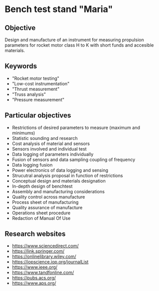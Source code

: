 # Bench test stand "Maria"
## Objective
Design and manufacture of an instrument for measuring propulsion parameters for rocket motor class H to K with short funds and accesible materials.

## Keywords
* "Rocket motor testing"
* "Low-cost instrumentation"
* "Thrust measurement"
* "Truss analysis"
* "Pressure measurement"

## Particular objectives
* Restrictions of desired parameters to measure (maximum and minimums)
* Statistic sounding and research
* Cost analysis of material and sensors 
* Sensors involved and individual test
* Data logging of parameters individually
* Fusion of sensors and data sampling coupling of frequency
* Data logging fusion
* Power electronics of data logging and sensing
* Strucutral analysis proposal in function of restrictions
* Conceptual design and materials designation
* In-depth design of benchtest 
* Assembly and manufacturing considerations
* Quality control across manufacture
* Process sheet of manufacturing
* Quality assurance of manufacture
* Operations sheet procedure
* Redaction of Manual Of Use

## Research websites
* https://www.sciencedirect.com/
* https://link.springer.com/
* https://onlinelibrary.wiley.com/
* https://iopscience.iop.org/journalList
* https://www.ieee.org/
* https://www.tandfonline.com/
* https://pubs.acs.org/
* https://www.aps.org/
